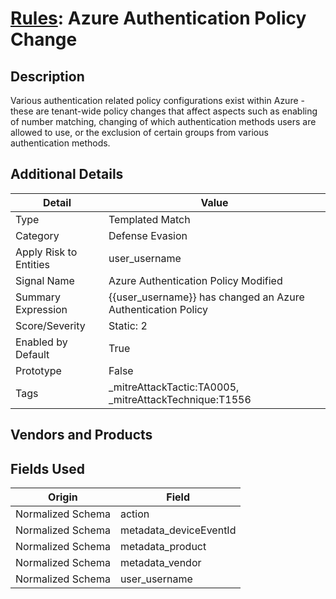 # [Rules](README.md): Azure Authentication Policy Change

## Description
Various authentication related policy configurations exist within Azure - these are tenant-wide policy changes that affect aspects such as enabling of number matching, changing of which authentication methods users are allowed to use, or the exclusion of certain groups from various authentication methods.

## Additional Details
|Detail|Value|
|----|----|
|Type|Templated Match|
|Category|Defense Evasion|
|Apply Risk to Entities|user_username|
|Signal Name|Azure Authentication Policy Modified|
|Summary Expression|{{user_username}} has changed an Azure Authentication Policy|
|Score/Severity|Static: 2|
|Enabled by Default|True|
|Prototype|False|
|Tags|_mitreAttackTactic:TA0005, _mitreAttackTechnique:T1556|
## Vendors and Products


## Fields Used

|Origin|Field|
|----|----|
|Normalized Schema|action|
|Normalized Schema|metadata_deviceEventId|
|Normalized Schema|metadata_product|
|Normalized Schema|metadata_vendor|
|Normalized Schema|user_username|


